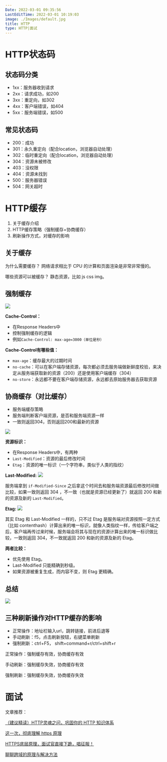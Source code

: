 ```yaml
---
Date: 2022-03-01 09:35:56
LastEditTime: 2022-03-01 10:19:03
image: ./Images/default.jpg
title: HTTP
type: HTTP|面试
---
```



# HTTP状态码

## 状态码分类

- 1xx：服务器收到请求
- 2xx：请求成功，如200
- 3xx：重定向，如302
- 4xx：客户端错误，如404
- 5xx：服务端错误，如500

## 常见状态码

- 200：成功
- 301：永久重定向（配合location，浏览器自动处理）
- 302：临时重定向（配合location，浏览器自动处理）
- 304：资源未被修改
- 403：没权限
- 404：资源未找到
- 500：服务器错误
- 504：网关超时

# HTTP缓存

1. 关于缓存介绍
2. HTTP缓存策略（强制缓存+协商缓存）
3. 刷新操作方式，对缓存的影响

## 关于缓存

为什么需要缓存？ 网络请求相比于 CPU 的计算和页面渲染是非常非常慢的。

哪些资源可以被缓存？ 静态资源，比如 js css img。

## 强制缓存

![](Images/2022-03-01-10-04-22.png)

**Cache-Control：**

- 在Response Headers中
- 控制强制缓存的逻辑
- 例如`Cache-Control: max-age=3000（单位是秒）`

**Cache-Control有哪些值：**

- `max-age`：缓存最大的过期时间
- `no-cache`：可以在客户端存储资源，每次都必须去服务端做新鲜度校验，来决定从服务端获取新的资源（200）还是使用客户端缓存（304）
- `no-store`：永远都不要在客户端存储资源，永远都去原始服务器去获取资源

## 协商缓存（对比缓存）

- 服务端缓存策略
- 服务端判断客户端资源，是否和服务端资源一样
- 一致则返回304，否则返回200和最新的资源

![](Images/2022-03-01-10-08-50.png)

**资源标识：**

- 在Response Headers中，有两种
- `Last-Modified`：资源的最后修改时间
- `Etag`：资源的唯一标识（一个字符串，类似于人类的指纹）

**Last-Modified:**
![](Images/2022-03-01-10-10-09.png)

服务端拿到 `if-Modified-Since` 之后拿这个时间去和服务端资源最后修改时间做比较，如果一致则返回 304 ，不一致（也就是资源已经更新了）就返回 200 和新的资源及新的 `Last-Modified`。


**Etag:**
![](Images/2022-03-01-10-12-05.png)

其实 Etag 和 Last-Modified 一样的，只不过 Etag 是服务端对资源按照一定方式（比如 contenthash）计算出来的唯一标识，就像人类指纹一样，传给客户端之后，客户端再传过来时候，服务端会将其与现在的资源计算出来的唯一标识做比较，一致则返回 304，不一致就返回 200 和新的资源及新的 Etag。


**两者比较：**

- 优先使用 Etag。
- Last-Modified 只能精确到秒级。
- 如果资源被重复生成，而内容不变，则 Etag 更精确。

## 总结

![](Images/2022-03-01-10-13-39.png)

## 三种刷新操作对HTTP缓存的影响

- 正常操作：地址栏输入url，跳转链接，前进后退等
- 手动刷新：f5，点击刷新按钮，右键菜单刷新
- 强制刷新：ctrl+F5， shift+command+r/ctrl+shift+r

正常操作：强制缓存有效，协商缓存有效

手动刷新：强制缓存失效，协商缓存有效

强制刷新：强制缓存失效，协商缓存失效

# 面试

文章推荐：

[（建议精读）HTTP灵魂之问，巩固你的 HTTP 知识体系](https://juejin.cn/post/6844904100035821575#heading-47)

[这一次，彻底理解 https 原理](https://juejin.cn/post/6844904038509576199)

[HTTPS底层原理，面试官直接下跪，唱征服！](https://www.bilibili.com/video/BV1XL411b7KZ?p=1)

[聊聊跨域的原理与解决方法](https://zhuanlan.zhihu.com/p/149734572?from_voters_page=true)